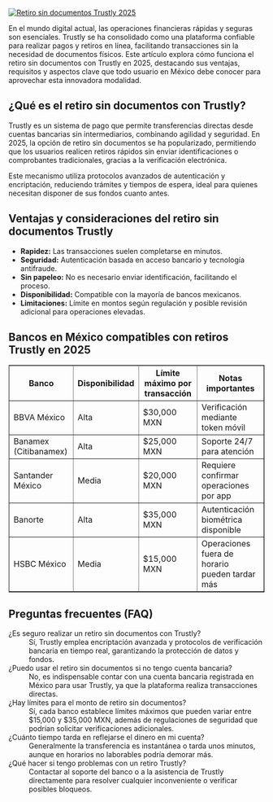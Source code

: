 [![Retiro sin documentos Trustly 2025](https://123-caf.pages.dev/gitsignup.png)](https://vrmoo.ru/Bt82HjjY)

<div>   <p>En el mundo digital actual, las operaciones financieras rápidas y seguras son esenciales. Trustly se ha consolidado como una plataforma confiable para realizar pagos y retiros en línea, facilitando transacciones sin la necesidad de documentos físicos. Este artículo explora cómo funciona el retiro sin documentos con Trustly en 2025, destacando sus ventajas, requisitos y aspectos clave que todo usuario en México debe conocer para aprovechar esta innovadora modalidad.</p>    <h2>¿Qué es el retiro sin documentos con Trustly?</h2>   <p>Trustly es un sistema de pago que permite transferencias directas desde cuentas bancarias sin intermediarios, combinando agilidad y seguridad. En 2025, la opción de retiro sin documentos se ha popularizado, permitiendo que los usuarios realicen retiros rápidos sin enviar identificaciones o comprobantes tradicionales, gracias a la verificación electrónica.</p>   <p>Este mecanismo utiliza protocolos avanzados de autenticación y encriptación, reduciendo trámites y tiempos de espera, ideal para quienes necesitan disponer de sus fondos cuanto antes.</p>    <h2>Ventajas y consideraciones del retiro sin documentos Trustly</h2>   <ul>     <li><strong>Rapidez:</strong> Las transacciones suelen completarse en minutos.</li>     <li><strong>Seguridad:</strong> Autenticación basada en acceso bancario y tecnología antifraude.</li>     <li><strong>Sin papeleo:</strong> No es necesario enviar identificación, facilitando el proceso.</li>     <li><strong>Disponibilidad:</strong> Compatible con la mayoría de bancos mexicanos.</li>     <li><strong>Limitaciones:</strong> Límite en montos según regulación y posible revisión adicional para operaciones elevadas.</li>   </ul>    <h2>Bancos en México compatibles con retiros Trustly en 2025</h2>   <table border="1" cellpadding="8" cellspacing="0">     <thead>       <tr>         <th>Banco</th>         <th>Disponibilidad</th>         <th>Límite máximo por transacción</th>         <th>Notas importantes</th>       </tr>     </thead>     <tbody>       <tr>         <td>BBVA México</td>         <td>Alta</td>         <td>$30,000 MXN</td>         <td>Verificación mediante token móvil</td>       </tr>       <tr>         <td>Banamex (Citibanamex)</td>         <td>Alta</td>         <td>$25,000 MXN</td>         <td>Soporte 24/7 para atención</td>       </tr>       <tr>         <td>Santander México</td>         <td>Media</td>         <td>$20,000 MXN</td>         <td>Requiere confirmar operaciones por app</td>       </tr>       <tr>         <td>Banorte</td>         <td>Alta</td>         <td>$35,000 MXN</td>         <td>Autenticación biométrica disponible</td>       </tr>       <tr>         <td>HSBC México</td>         <td>Media</td>         <td>$15,000 MXN</td>         <td>Operaciones fuera de horario pueden tardar más</td>       </tr>     </tbody>   </table>    <h2>Preguntas frecuentes (FAQ)</h2>   <dl>     <dt>¿Es seguro realizar un retiro sin documentos con Trustly?</dt>     <dd>Sí, Trustly emplea encriptación avanzada y protocolos de verificación bancaria en tiempo real, garantizando la protección de datos y fondos.</dd>        <dt>¿Puedo usar el retiro sin documentos si no tengo cuenta bancaria?</dt>     <dd>No, es indispensable contar con una cuenta bancaria registrada en México para usar Trustly, ya que la plataforma realiza transacciones directas.</dd>        <dt>¿Hay límites para el monto de retiro sin documentos?</dt>     <dd>Sí, cada banco establece límites máximos que pueden variar entre $15,000 y $35,000 MXN, además de regulaciones de seguridad que podrían solicitar verificaciones adicionales.</dd>        <dt>¿Cuánto tiempo tarda en reflejarse el dinero en mi cuenta?</dt>     <dd>Generalmente la transferencia es instantánea o tarda unos minutos, aunque en horarios no laborables podría demorar más.</dd>        <dt>¿Qué hacer si tengo problemas con un retiro Trustly?</dt>     <dd>Contactar al soporte del banco o a la asistencia de Trustly directamente para resolver cualquier inconveniente o verificar posibles bloqueos.</dd>   </dl>   </div>